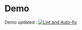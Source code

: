 # Demo
Demo
updated : [![Lint and Auto-fix](https://github.com/AbdullahSAljaberi/Demo/actions/workflows/main.yml/badge.svg)](https://github.com/AbdullahSAljaberi/Demo/actions/workflows/main.yml)
